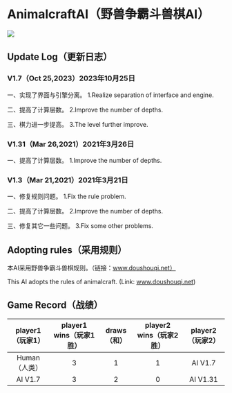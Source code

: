 # AnimalcraftAI（野兽争霸斗兽棋AI）

![](https://cloud.githubusercontent.com/assets/6532225/18883792/44b26bbe-8517-11e6-8f14-896c01d77724.png)

## Update Log（更新日志）

### V1.7（Oct 25,2023）2023年10月25日

一、实现了界面与引擎分离。
1.Realize separation of interface and engine.

二、提高了计算层数。
2.Improve the number of depths.

三、棋力进一步提高。
3.The level further improve.

### V1.31（Mar 26,2021）2021年3月26日

一、提高了计算层数。
1.Improve the number of depths.

### V1.3（Mar 21,2021）2021年3月21日

一、修复规则问题。
1.Fix the rule problem.

二、提高了计算层数。
2.Improve the number of depths.

三、修复其它一些问题。
3.Fix some other problems.

## Adopting rules（采用规则）

本AI采用野兽争霸斗兽棋规则。（链接：www.doushouqi.net）

This AI adopts the rules of animalcraft. (Link: www.doushouqi.net)

## Game Record（战绩）

|player1（玩家1）|player1 wins（玩家1胜）|draws（和）|player2 wins（玩家2胜）|player2（玩家2）|
|:----:|:----:|:----:|:----:|:----:|
|Human（人类）|3|1|1|AI V1.7|
|AI V1.7|3|2|0|AI V1.31|
